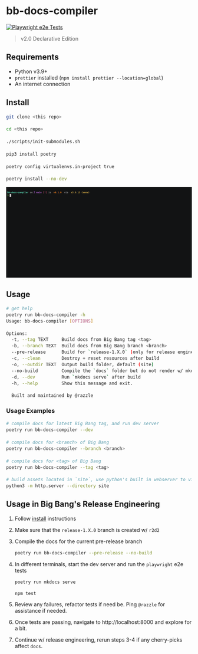 # bb-docs-compiler

[![Playwright e2e Tests](https://github.com/Noxsios/bb-docs-compiler/actions/workflows/test.yaml/badge.svg)](https://github.com/Noxsios/bb-docs-compiler/actions/workflows/test.yaml)

> v2.0 Declarative Edition

## Requirements

- Python v3.9+
- `prettier` installed (`npm install prettier --location=global`)
- An internet connection

## Install

```bash
git clone <this repo>

cd <this repo>

./scripts/init-submodules.sh

pip3 install poetry

poetry config virtualenvs.in-project true

poetry install --no-dev
```

![Demo GIF](base/static/img/demo.gif)

## Usage

```bash
# get help
poetry run bb-docs-compiler -h
Usage: bb-docs-compiler [OPTIONS]

Options:
  -t, --tag TEXT     Build docs from Big Bang tag <tag>
  -b, --branch TEXT  Build docs from Big Bang branch <branch>
  --pre-release      Build for `release-1.X.0` (only for release engineering)
  -c, --clean        Destroy + reset resources after build
  -o, --outdir TEXT  Output build folder, default (site)
  --no-build         Compile the `docs` folder but do not render w/ mkdocs
  -d, --dev          Run `mkdocs serve` after build
  -h, --help         Show this message and exit.

  Built and maintained by @razzle
```

### Usage Examples

```bash
# compile docs for latest Big Bang tag, and run dev server
poetry run bb-docs-compiler --dev

# compile docs for <branch> of Big Bang
poetry run bb-docs-compiler --branch <branch>

# compile docs for <tag> of Big Bang
poetry run bb-docs-compiler --tag <tag>

# build assets located in `site`, use python's built in webserver to view them
python3 -m http.server --directory site
```

## Usage in Big Bang's Release Engineering

1. Follow [install](#install) instructions
2. Make sure that the `release-1.X.0` branch is created w/ `r2d2`
3. Compile the docs for the current pre-release branch

    ```bash
    poetry run bb-docs-compiler --pre-release --no-build
    ```

4. In different terminals, start the dev server and run the `playwright` e2e tests

    ```bash
    poetry run mkdocs serve
    ```

    ```bash
    npm test
    ```

5. Review any failures, refactor tests if need be. Ping `@razzle` for assistance if needed.
6. Once tests are passing, navigate to http://localhost:8000 and explore for a bit.
7. Continue w/ release engineering, rerun steps 3-4 if any cherry-picks affect `docs`.

